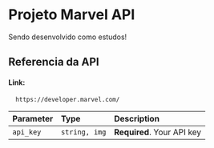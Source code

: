 
# Projeto Marvel API

Sendo desenvolvido como estudos!




## Referencia da API

#### Link:

```http
  https://developer.marvel.com/
```

| Parameter | Type     | Description                |
| :-------- | :------- | :------------------------- |
| `api_key` | `string, img` | **Required**. Your API key |

